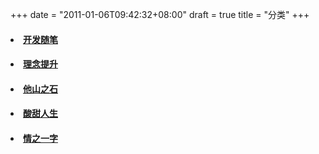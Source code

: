 +++
date = "2011-01-06T09:42:32+08:00"
draft = true
title = "分类"
+++

#### **<li>[开发随笔](/blog-catalog/develop)</li>**
#### **<li>[理念提升](/blog-catalog/concept)</li>**
#### **<li>[他山之石](/blog-catalog/other)</li>**
#### **<li>[酸甜人生](/blog-catalog/life)</li>**
#### **<li>[情之一字](/blog-catalog/love)</li>**
